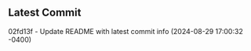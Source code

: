 
## Latest Commit
02fd13f - Update README with latest commit info (2024-08-29 17:00:32 -0400) <Yunxi-Zhou>
